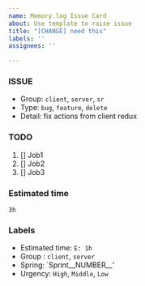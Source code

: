 ```yaml
---
name: Memory.log Issue Card
about: Use template to raise issue
title: "[CHANGE] need this"
labels: ''
assignees: ''

---
```


### ISSUE
- Group:  `client`, `server`, `sr`
- Type: `bug`, `feature`, `delete`
- Detail: fix actions from client redux

### TODO
1. [] Job1
2. [] Job2
3. [] Job3

### Estimated time
`3h`

### Labels
- Estimated time: `E: 1h`
- Group : `client`, `server`
- Spring: `Sprint__NUMBER__'
- Urgency: `High`, `Middle`, `Low`
